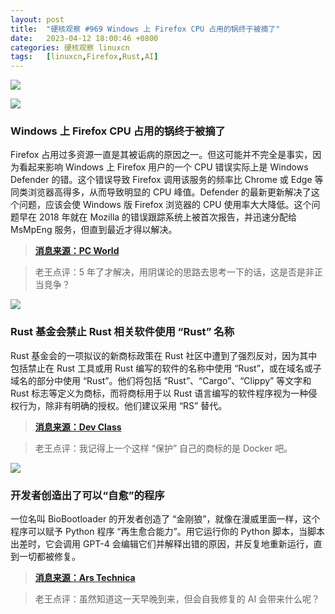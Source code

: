 ```yaml
---
layout: post
title:	"硬核观察 #969 Windows 上 Firefox CPU 占用的锅终于被摘了"
date:	2023-04-12 18:00:46 +0800 
categories:	硬核观察 linuxcn 
tags:	[linuxcn,Firefox,Rust,AI]
---
```



![](/Asserts/Images//attachment/album/202304/12/175953kfn06f6qtfac6ah8.jpg)


![](/Asserts/Images//attachment/album/202304/12/180003innenvmeu0mv28xx.jpg)


### Windows 上 Firefox CPU 占用的锅终于被摘了


Firefox 占用过多资源一直是其被诟病的原因之一。但这可能并不完全是事实，因为看起来影响 Windows 上 Firefox 用户的一个 CPU 错误实际上是 Windows Defender 的错。这个错误导致 Firefox 调用该服务的频率比 Chrome 或 Edge 等同类浏览器高得多，从而导致明显的 CPU 峰值。Defender 的最新更新解决了这个问题，应该会使 Windows 版 Firefox 浏览器的 CPU 使用率大大降低。这个问题早在 2018 年就在 Mozilla 的错误跟踪系统上被首次报告，并迅速分配给 MsMpEng 服务，但直到最近才得以解决。



> 
> **[消息来源：PC World](https://www.pcworld.com/article/1782236)**
> 
> 
> 



> 
> 老王点评：5 年了才解决，用阴谋论的思路去思考一下的话，这是否是非正当竞争？
> 
> 
> 


![](/Asserts/Images//attachment/album/202304/12/180015eoi7oizdj8n8oyhn.jpg)


### Rust 基金会禁止 Rust 相关软件使用 “Rust” 名称


Rust 基金会的一项拟议的新商标政策在 Rust 社区中遭到了强烈反对，因为其中包括禁止在 Rust 工具或用 Rust 编写的软件的名称中使用 “Rust”，或在域名或子域名的部分中使用 “Rust”。他们将包括 “Rust”、“Cargo”、“Clippy” 等文字和 Rust 标志等定义为商标，而将商标用于以 Rust 语言编写的软件程序视为一种侵权行为，除非有明确的授权。他们建议采用 “RS” 替代。



> 
> **[消息来源：Dev Class](https://devclass.com/2023/04/11/dont-call-it-rust-community-complains-about-draft-trademark-policy-restricting-use-of-word-marks)**
> 
> 
> 



> 
> 老王点评：我记得上一个这样 “保护” 自己的商标的是 Docker 吧。
> 
> 
> 


![](/Asserts/Images//attachment/album/202304/12/180031ecxhxexwowaqwcj3.jpg)


### 开发者创造出了可以“自愈”的程序


一位名叫 BioBootloader 的开发者创造了 “金刚狼”，就像在漫威里面一样，这个程序可以赋予 Python 程序 “再生愈合能力”。用它运行你的 Python 脚本，当脚本出差时，它会调用 GPT-4 会编辑它们并解释出错的原因，并反复地重新运行，直到一切都被修复。



> 
> **[消息来源：Ars Technica](https://arstechnica.com/information-technology/2023/04/developer-creates-self-healing-programs-that-fix-themselves-thanks-to-gpt-4/)**
> 
> 
> 



> 
> 老王点评：虽然知道这一天早晚到来，但会自我修复的 AI 会带来什么呢？
> 
> 
>
